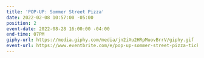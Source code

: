 ```yaml
---
title: 'POP-UP: Sommer Street Pizza'
date: 2022-02-08 10:57:00 -05:00
position: 2
event-date: 2022-08-28 16:00:00 -04:00
end-time: 07PM
giphy-url: https://media.giphy.com/media/jn2iXu2HRpMuovBrrV/giphy.gif
event-url: https://www.eventbrite.com/e/pop-up-sommer-street-pizza-tickets-391190751067
---
```



